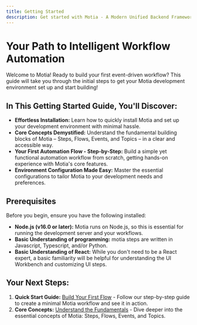 ```yaml
---
title: Getting Started
description: Get started with Motia - A Modern Unified Backend Framework for APIs, Events and AI Agents
---
```


# Your Path to Intelligent Workflow Automation

Welcome to Motia!  Ready to build your first event-driven workflow? This guide will take you through the initial steps to get your Motia development environment set up and start building!

## In This Getting Started Guide, You'll Discover:

- **Effortless Installation:** Learn how to quickly install Motia and set up your development environment with minimal hassle.
- **Core Concepts Demystified:**  Understand the fundamental building blocks of Motia – Steps, Flows, Events, and Topics – in a clear and accessible way.
- **Your First Automation Flow - Step-by-Step:**  Build a simple yet functional automation workflow from scratch, getting hands-on experience with Motia's core features.
- **Environment Configuration Made Easy:**  Master the essential configurations to tailor Motia to your development needs and preferences.

## Prerequisites

Before you begin, ensure you have the following installed:

- **Node.js (v16.0 or later):** Motia runs on Node.js, so this is essential for running the development server and your workflows.
- **Basic Understanding of programming:**  motia steps are written in Javascript, Typescript, and/or Python.
- **Basic Understanding of React:**  While you don't need to be a React expert, a basic familiarity will be helpful for understanding the UI Workbench and customizing UI steps.

## Your Next Steps:

1.  **Quick Start Guide:** [Build Your First Flow](/docs/getting-started/quick-start) -  Follow our step-by-step guide to create a minimal Motia workflow and see it in action.
2.  **Core Concepts:** [Understand the Fundamentals](/docs/getting-started/core-concepts) -  Dive deeper into the essential concepts of Motia: Steps, Flows, Events, and Topics.
